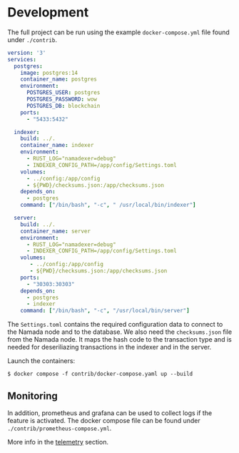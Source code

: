 # Development


The full project can be run using the example `docker-compose.yml` file found under `./contrib`.

```yml
version: '3'
services:
  postgres:
    image: postgres:14
    container_name: postgres
    environment:
      POSTGRES_USER: postgres
      POSTGRES_PASSWORD: wow
      POSTGRES_DB: blockchain 
    ports:
      - "5433:5432"

  indexer:
    build: ../.
    container_name: indexer
    environment:
      - RUST_LOG="namadexer=debug"
      - INDEXER_CONFIG_PATH=/app/config/Settings.toml
    volumes:
      - ../config:/app/config
      - ${PWD}/checksums.json:/app/checksums.json
    depends_on:
      - postgres
    command: ["/bin/bash", "-c", " /usr/local/bin/indexer"]

  server:
    build: ../.
    container_name: server
    environment:
      - RUST_LOG="namadexer=debug"
      - INDEXER_CONFIG_PATH=/app/config/Settings.toml
    volumes:
       - ../config:/app/config
       - ${PWD}/checksums.json:/app/checksums.json
    ports:
      - "30303:30303"
    depends_on:
      - postgres
      - indexer
    command: ["/bin/bash", "-c", "/usr/local/bin/server"]
```

The `Settings.toml` contains the required configuration data to connect to the Namada node and to the database. We also need the `checksums.json` file from the Namada node. It maps the hash code to the transaction type and is needed for deseriliazing transactions in the indexer and in the server.

Launch the containers:
```
$ docker compose -f contrib/docker-compose.yaml up --build
```

## Monitoring

In addition, prometheus and grafana can be used to collect logs if the feature is activated. The docker compose file can be found under `./contrib/prometheus-compose.yml`.

More info in the [telemetry](./telemetry.md) section.

